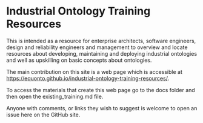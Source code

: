 # Industrial Ontology Training Resources

This is intended as a resource for enterprise architects, software engineers, design and reliability engineers and management to overview and locate resources about developing, maintaining and deploying industrial ontologies and well as upskilling on basic concepts about ontologies.

The main contribution on this site is a web page which is accessible at https://equonto.github.io/industrial-ontology-training-resources/. 

To access the materials that create this web page go to the docs folder and then open the existing_training.md file.

Anyone with comments, or links they wish to suggest is welcome to open an issue here on the GitHub site.
